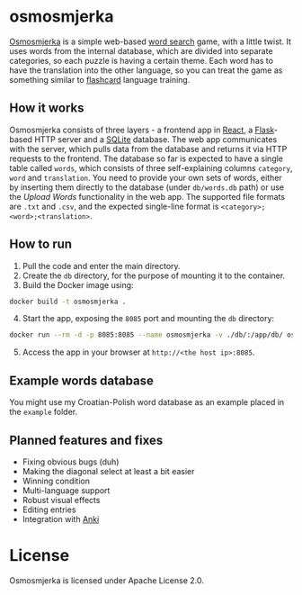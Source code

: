 # osmosmjerka
[Osmosmjerka](https://hr.wikipedia.org/wiki/Osmosmjerka) is a simple web-based [word search](https://en.wikipedia.org/wiki/Word_search) game, with a little twist.
It uses words from the internal database, which are divided into separate categories, so each puzzle is having a certain theme.
Each word has to have the translation into the other language, so you can treat the game as something similar to [flashcard](https://en.wikipedia.org/wiki/Flashcard) language training.

## How it works
Osmosmjerka consists of three layers - a frontend app in [React](https://react.dev/), a [Flask](https://flask.palletsprojects.com/en/stable/)-based HTTP server and a [SQLite](https://sqlite.org/) database.
The web app communicates with the server, which pulls data from the database and returns it via HTTP requests to the frontend.
The database so far is expected to have a single table called `words`, which consists of three self-explaining columns `category`, `word` and `translation`.
You need to provide your own sets of words, either by inserting them directly to the database (under `db/words.db` path) or use the *Upload Words* functionality in the web app. The supported file formats are `.txt` and `.csv`, and the expected single-line format is `<category>;<word>;<translation>`.

## How to run
1. Pull the code and enter the main directory.
2. Create the `db` directory, for the purpose of mounting it to the container.
3. Build the Docker image using:
```bash
docker build -t osmosmjerka .
```
4. Start the app, exposing the `8085` port and mounting the `db` directory:
```bash
docker run --rm -d -p 8085:8085 --name osmosmjerka -v ./db/:/app/db/ osmosmjerka
```
5. Access the app in your browser at `http://<the host ip>:8085`.

## Example words database
You might use my Croatian-Polish word database as an example placed in the `example` folder.

## Planned features and fixes
- Fixing obvious bugs (duh)
- Making the diagonal select at least a bit easier
- Winning condition
- Multi-language support
- Robust visual effects
- Editing entries
- Integration with [Anki](https://apps.ankiweb.net/)

# License
Osmosmjerka is licensed under Apache License 2.0.